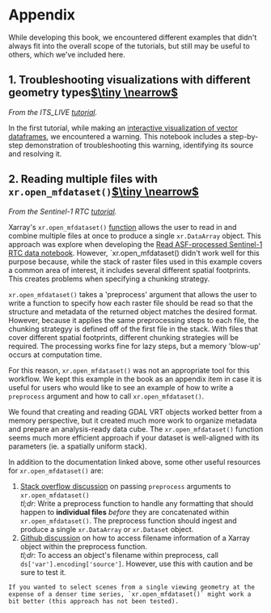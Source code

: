 # Appendix

While developing this book, we encountered different examples that didn't always fit into the overall scope of the tutorials, but still may be useful to others, which we've included here.

## 1. Troubleshooting visualizations with different geometry types[$\tiny \nearrow$](nbs/1_handle_mult_geom_types.ipynb)
*From the ITS_LIVE [tutorial](../itslive/itslive_intro.md).*  

In the first tutorial, while making an [interactive visualization of vector dataframes](../itslive/nbs//3_combining_raster_vector_data.ipynb), we encountered a warning. This notebook includes a step-by-step demonstration of troubleshooting this warning, identifying its source and resolving it. 

## 2. Reading multiple files with `xr.open_mfdataset()`[$\tiny \nearrow$](nbs/2_read_w_xropen_mfdataset.ipynb)
*From the Sentinel-1 RTC [tutorial](../sentinel1/s1_intro.md).*  

Xarray's `xr.open_mfdataset()` [function](https://docs.xarray.dev/en/stable/generated/xarray.open_mfdataset.html) allows the user to read in and combine multiple files at once to produce a single `xr.DataArray` object. This approach was explore when developing the [Read ASF-processed Sentinel-1 RTC data notebook](../sentinel1/nbs/1_read_asf_data.ipynb). However, `xr.open_mfdataset() didn't work well for this purpose because, while the stack of raster files used in this example covers a common area of interest, it includes several different spatial footprints. This creates problems when specifying a chunking strategy. 

`xr.open_mfdataset()` takes a 'preprocess' argument that allows the user to write a function to specify how each raster file should be read so that the structure and metadata of the returned object matches the desired format. However, because it applies the same preprocessing steps to each file, the chunking strategyy is defined off of the first file in the stack. With files that cover different spatial footprints, different chunking strategies will be required. The processing works fine for lazy steps, but a memory 'blow-up' occurs at computation time. 

For this reason, `xr.open_mfdataset()` was not an appropriate tool for this workflow. We kept this example in the book as an appendix item in case it is useful for users who would like to see an example of how to write a `preprocess` argument and how to call `xr.open_mfdataset()`. 

We found that creating and reading GDAL VRT objects worked better from a memory perspective, but it created much more work to organize metadata and prepare an analysis-ready data cube. The `xr.open_mfdataset()` function seems much more efficient approach if your dataset is well-aligned with its parameters (ie. a spatially uniform stack).

In addition to the documentation linked above, some other useful resources for `xr.open_mfdataset()` are: 

1. [Stack overflow discussion](https://stackoverflow.com/questions/51709266/using-xarray-to-open-a-multi-file-dataset-when-both-the-files-and-dataset-have-a) on passing `preprocess` arguments to `xr.open_mfdataset()`  
    *tl;dr*: Write a preprocess function to handle any formatting that should happen to **individual files** *before* they are concatenated within `xr.open_mfdataset()`. The preprocess function should ingest and produce a single `xr.DataArray` or `xr.Dataset` object.   
2. [Github discussion](https://github.com/pydata/xarray/issues/2550) on how to access filename information of a Xarray object within the preprocess function.   
    *tl;dr*: To access an object's filename within preprocess, call `ds['var'].encoding['source']`. However, use this with caution and be sure to test it. 

```{note}
If you wanted to select scenes from a single viewing geometry at the expense of a denser time series, `xr.open_mfdataset()` might work a bit better (this approach has not been tested).
```